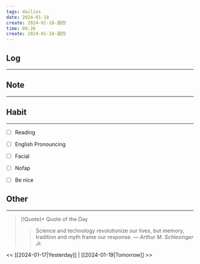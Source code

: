 ```yaml
---
tags: dailies  
date: 2024-01-18
create: 2024-01-18-週四
time: 09:26
create: 2024-01-18-週四
---
```


## Log
---


## Note
---


## Habit
---
- [ ] Reading
- [ ] English Pronouncing
- [ ] Facial
- [ ] Nofap
- [ ] Be nice


## Other
---

> [!Quote]+ Quote of the Day
> > Science and technology revolutionize our lives, but memory, tradition and myth frame our response.
> — <cite>Arthur M. Schlesinger Jr.</cite>

<< [[2024-01-17|Yesterday]] | [[2024-01-19|Tomorrow]] >>